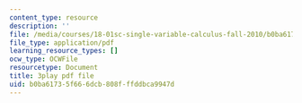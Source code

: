 ```yaml
---
content_type: resource
description: ''
file: /media/courses/18-01sc-single-variable-calculus-fall-2010/b0ba61735f666dcb808fffddbca9947d_9v25gg2qJYE.pdf
file_type: application/pdf
learning_resource_types: []
ocw_type: OCWFile
resourcetype: Document
title: 3play pdf file
uid: b0ba6173-5f66-6dcb-808f-ffddbca9947d
---
```

